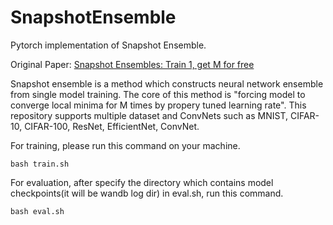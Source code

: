 # SnapshotEnsemble
Pytorch implementation of Snapshot Ensemble. 

Original Paper: [Snapshot Ensembles: Train 1, get M for free](https://arxiv.org/abs/1704.00109)

Snapshot ensemble is a method which constructs neural network ensemble from single model training. The core of this method is "forcing model to converge local minima for M times by propery tuned learning rate". This repository supports multiple dataset and ConvNets such as MNIST, CIFAR-10, CIFAR-100, ResNet, EfficientNet, ConvNet.

For training, please run this command on your machine.
```
bash train.sh
```
For evaluation, after specify the directory which contains model checkpoints(it will be wandb log dir) in eval.sh, run this command.
```
bash eval.sh
```